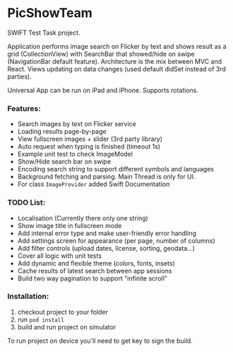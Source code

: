 # PicShowTeam
SWIFT Test Task project.

Application performs image search on Flicker by text and shows result as a grid (CollectionView) with SearchBar that showed/hide on swipe (NavigationBar default feature). Architecture is the mix between MVC and React. Views updating on data changes (used default didSet instead of 3rd parties).

Universal App can be run on iPad and iPhone. Supports rotations.

### Features:
* Search images by text on Flicker service
* Loading results page-by-page
* View fullscreen images + slider (3rd party library)
* Auto request when typing is finished (timeout 1s)
* Example unit test to check ImageModel
* Show/Hide search bar on swipe
* Encoding search string to support different symbols and languages
* Background fetching and parsing. Main Thread is only for UI.
* For class `ImageProvider` added Swift Documentation

### TODO List:
* Localisation (Currently there only one string)
* Show image title in fullscreen mode
* Add internal error type and make user-friendly error handling
* Add settings screen for appearance (per page, number of columns)
* Add filter controls (upload dates, license, sorting, geodata...)
* Cover all logic with unit tests
* Add dynamic and flexible theme (colors, fonts, insets)
* Cache results of latest search between app sessions
* Build two way pagination to support "infinite scroll"

### Installation:
1. checkout project to your folder
2. run `pod install`
3. build and run project on simulator

To run project on device you'll need to get key to sign the build.
